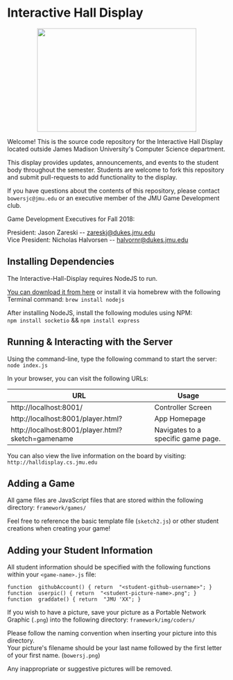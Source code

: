 ﻿# Interactive Hall Display
<p align="center">
  <img width="367" height="238" src="https://www.jmu.edu/identity/_files/JMU-Logo-RGB-vert-purple.png">
</p>

Welcome! This is the source code repository for the Interactive Hall Display located outside James Madison University's Computer Science department. 

This display provides updates, announcements, and events to the student body throughout the semester. Students are welcome to fork this repository and submit pull-requests to add functionality to the display. 

If you have questions about the contents of this repository, please contact `bowersjc@jmu.edu` or an executive member of the JMU Game Development club.

Game Development Executives for Fall 2018:

President: Jason Zareski -- <zareskj@dukes.jmu.edu>\
Vice President: Nicholas Halvorsen -- <halvornr@dukes.jmu.edu>

## Installing Dependencies

The Interactive-Hall-Display requires NodeJS to run.  

[You can download it from here](https://nodejs.org/en/) or install it via homebrew with the following Terminal command:
`brew install nodejs`

After installing NodeJS, install the following modules using NPM:  
`npm install socketio` && `npm install express`


## Running & Interacting with the Server

Using the command-line, type the following command to start the server: `node index.js`

In your browser, you can visit the following URLs:


| URL      | Usage     |
| ---      | ---       |
| http://localhost:8001/ | Controller Screen |
| http://localhost:8001/player.html? |App Homepage |
| http://localhost:8001/player.html?sketch=gamename | Navigates to a specific game page. |

You can also view the live information on the board by visiting:
`http://halldisplay.cs.jmu.edu`

## Adding a Game

All game files are JavaScript files that are stored within the following directory: `framework/games/`

Feel free to reference the basic template file (`sketch2.js`) or other student creations when creating your game!

## Adding your Student Information

All student information should be specified with the following functions within your `<game-name>.js` file:
```
function  githubAccount() { return  "<student-github-username>"; }
function  userpic() { return  "<student-picture-name>.png"; }
function  graddate() { return  "JMU 'XX"; }
```

If you wish to have a picture, save your picture as a Portable Network Graphic (`.png`) into the following directory: `framework/img/coders/`

Please follow the naming convention when inserting your picture into this directory.  
Your picture's filename should be your last name followed by the first letter of your first name. (`bowersj.png`)

Any inappropriate or suggestive pictures will be removed.